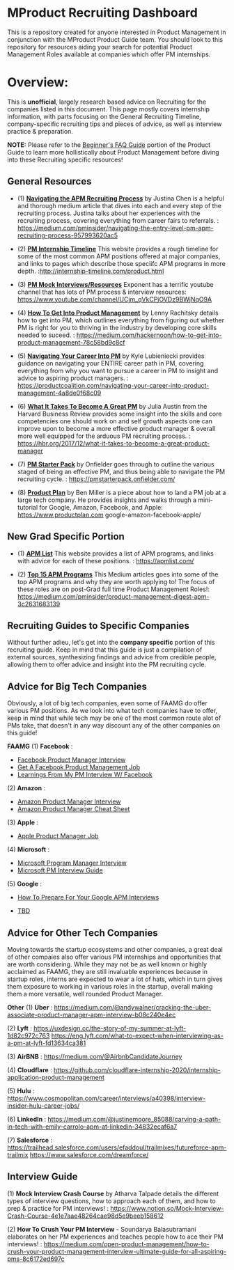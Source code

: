 # MProduct Recruiting Dashboard
This is a repository created for anyone interested in Product Management in conjunction with the MProduct Product Guide team. You should look to this repository for resources aiding your search for potential Product Management Roles available at companies which offer PM internships.  

# Overview:

This is **unofficial**, largely research based advice on Recruiting for the companies listed in this document. This page mostly covers internship information, with parts focusing on the General Recruiting Timeline, company-specific recruiting tips and pieces of advice, as well as interview practice & preparation. 


**NOTE:** Please refer to the [Beginner's FAQ Guide](https://docs.google.com/document/d/1DqiIlsDFDgEURjuu5qogYetPev4Z-76oAmxBNIwCNv0/edit) portion of the Product Guide to learn more hollistically about Product Management before diving into these Recruiting specific resources!

## General Resources

* (1) **[Navigating the APM Recruiting Process](https://medium.com/pminsider/navigating-the-entry-level-pm-apm-recruiting-process-957993620ac5)** by Justina Chen is a helpful and thorough medium article that dives into each and every step of the recruiting process. Justina talks about her experiences with the recruiting process, covering everything from career fairs to referrals. : https://medium.com/pminsider/navigating-the-entry-level-pm-apm-recruiting-process-957993620ac5

* (2) **[PM Internship Timeline](http://internship-timeline.com/product.html)** This website provides a rough timeline for some of the most common APM positions offered at major companies, and links to pages which describe those speciifc APM programs in more depth. :http://internship-timeline.com/product.html

* (3) **[PM Mock Interviews/Resources](https://www.youtube.com/channel/UCjm_qVkCPjOVDz9BWjNqO9A)** Exponent has a terrific youtube channel that has lots of PM process & interview resources: https://www.youtube.com/channel/UCjm_qVkCPjOVDz9BWjNqO9A

* (4) **[How To Get Into Product Management](https://medium.com/hackernoon/how-to-get-into-product-management-78c58bd9c8cf)** by Lenny Rachitsky details how to get into PM, which outlines everything from figuring out whether PM is right for you to thriving in the industry by developing core skills needed to suceed. : https://medium.com/hackernoon/how-to-get-into-product-management-78c58bd9c8cf

* (5) **[Navigating Your Career Into PM](https://productcoalition.com/navigating-your-career-into-product-management-4a8de0f68c09)** by Kyle Lubieniecki provides guidance on navigating your ENTIRE career path in PM, covering everything from why you want to pursue a career in PM to insight and advice to aspiring product managers. : https://productcoalition.com/navigating-your-career-into-product-management-4a8de0f68c09

* (6) **[What It Takes To Become A Great PM](https://hbr.org/2017/12/what-it-takes-to-become-a-great-product-manager)** by Julia Austin from the Harvard Business Review provides some insight into the skills and core competencies one should work on and self growth aspects one can improve upon to become a more effective product manager & overall more well equipped for the arduous PM recruiting process. : https://hbr.org/2017/12/what-it-takes-to-become-a-great-product-manager

* (7) **[PM Starter Pack](https://pmstarterpack.onfielder.com/)** by Onfielder goes through to outline the various staged of being an effective PM, and thus being able to navigate the PM recruiting cycle. : https://pmstarterpack.onfielder.com/

* (8) **[Product Plan](https://www.productplan.com/google-amazon-facebook-apple/)** by Ben Miller is a piece about how to land a PM job at a large tech company. He provides insights and walks through a mini-tutorial for Google, Amazon, Facebook, and Apple: https://www.productplan.com google-amazon-facebook-apple/

## New Grad Specific Portion
* (1) **[APM List](https://apmlist.com/)** This website provides a list of APM programs, and links with advice for each of these positions. :  https://apmlist.com/

* (2) **[Top 15 APM Programs](https://medium.com/pminsider/product-management-digest-apm-3c2631683139)** This Medium articles goes into some of the top APM programs and why they are worth applying to! The focus of these roles are on post-Grad full time Product Management Roles!: https://medium.com/pminsider/product-management-digest-apm-3c2631683139

## Recruiting Guides to Specific Companies
Without further adieu, let's get into the **company specific** portion of this recruiting guide. Keep in mind that this guide is just a compilation of external sources, synthesizing findings and advice from credible people, allowing them to offer advice and insight into the PM recruiting cycle. 

## Advice for Big Tech Companies
Obviously, a lot of big tech companies, even some of FAAMG do offer various PM positions. As we look into what tech companies have to offer, keep in mind that while tech may be one of the most common route alot of PMs take, that doesn't in any way discount any of the other companies on this guide!

**FAAMG**
(1) **Facebook**  : 
* [Facebook Product Manager Interview](https://igotanoffer.com/blogs/product-manager/facebook-product-manager-interview)
* [Get A Facebook Product Management Job](https://www.productschool.com/blog/product-management-2/get-product-management-job-facebook/)
* [Learnings From My PM Interview W/ Facebook](https://medium.com/@aayushxagrawal/learnings-from-my-product-manager-interview-facebook-887bc0aa95c5)

(2) **Amazon** : 
* [Amazon Product Manager Interview](https://igotanoffer.com/blogs/product-manager/amazon-product-manager-interview)
* [Amazon Product Manager Cheat Sheet](https://www.lewis-lin.com/newsletter-archive/2017/10/19/amazon-product-manager-interview-cheat-sheet)

(3) **Apple** : 
* [Apple Product Manager Job](https://www.productschool.com/blog/product-management-2/product-manager-job-apple/)

(4) **Microsoft** : 
* [Microsoft Program Manager Interview](https://igotanoffer.com/blogs/product-manager/microsoft-program-manager-interview)
* [Microsoft PM Interview Guide](https://www.tryexponent.com/guides/microsoft/pm-interview)

(5) **Google** : 
* [How To Prepare For Your Google APM Interviews](https://blog.usejournal.com/how-to-prepare-for-your-google-apm-interviews-b665584c13fc)

* [TBD](https://medium.com/@maayanalbert/maayan-google-c10a05df0f4c)

## Advice for Other Tech Companies
Moving towards the startup ecosystems and other companies, a great deal of other compaies also offer various PM internships and opportunities that are worth considering. While they may not be as well known or highly acclaimed as FAAMG, they are still invaluable experiences because in startup roles, interns are expected to wear a lot of hats, which in turn gives them exposure to working in various roles in the startup, overall making them a more versatile, well rounded Product Manager.

**Other**
(1) **Uber**  : https://medium.com/@andywalner/cracking-the-uber-associate-product-manager-apm-interview-b08c240e4ec

(2) **Lyft** : https://uxdesign.cc/the-story-of-my-summer-at-lyft-1d82c972c763
                 https://eng.lyft.com/what-to-expect-when-interviewing-as-a-pm-at-lyft-fd13634ca381

(3) **AirBNB** : https://medium.com/@AirbnbCandidateJourney

(4) **Cloudflare** : https://github.com/cloudflare-internship-2020/internship-application-product-management

(5) **Hulu**  : https://www.cosmopolitan.com/career/interviews/a40398/interview-insider-hulu-career-jobs/

(6) **LinkedIn**  :   https://medium.com/@justinemoore_85088/carving-a-path-in-tech-with-emily-carrolo-apm-at-linkedin-34832ecaf6a7

(7) **Salesforce**  : https://trailhead.salesforce.com/users/efaddoul/trailmixes/futureforce-apm-trailmix
                        https://www.salesforce.com/dreamforce/

## Interview Guide

(1) **Mock Interview Crash Course** by Atharva Talpade details the different types of interview questions, how to approach each of them, and how to prep & practice for PM interviews! : https://www.notion.so/Mock-Interview-Crash-Course-4e1e7aae48264cae98d5e9beeb158612

(2) **How To Crush Your PM Interview** - Soundarya Balasubramani elaborates on her PM experiences and teaches people how to ace their PM interviews! : https://medium.com/open-product-management/how-to-crush-your-product-management-interview-ultimate-guide-for-all-aspiring-pms-8c6172ed697c

